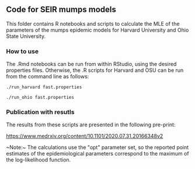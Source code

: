 ## Code for SEIR  mumps models

This folder contains R notebooks and scripts to calculate the MLE of the parameters of the mumps epidemic models for Harvard University and Ohio State University.

### How to use

The .Rmd notebooks can be run from within RStudio, using the desired properties files. Otherwise, the .R scripts for Harvard and OSU can be run from the command line as follows:

```
./run_harvard fast.properties
```

```
./run_ohio fast.properties
```

### Publication with resutls

The results from these scripts are presented in the following pre-print:

https://www.medrxiv.org/content/10.1101/2020.07.31.20166348v2

~Note:~ The calculations use the "opt" parameter set, so the reported point estimates of the epidemiological parameters correspond to the maximum of the log-likelihood function.